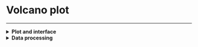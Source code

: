 Volcano plot
=======================
---
<details>
<summary><b> Plot and interface </b></summary>  

Plot used to visualise the differences in lipid composition between two sample groups. 
1. **Select data table.**  
Select the data to be used for comparison among the following: *Filtered data table*, *Class normalised data table*, *Total normalised data table*
2. **Select group column.**  
Select a column from the metadata table containing the groups to compare.  
3. **Select two groups to compare.**  
Select the groups to compare (2)  
4. **Download button.**  
Downloads to CSV the *Volcano table*.  

The datapoints, representing the individual lipid species, are coloured according to their lipid class to easily spot class-level differences.  
In volcano plots, data points situated on the top of the graph are more significant (low p-values) and those outside of the -1 to +1 range have large fold changes.  

<img src="./img/visualise_lips_volcano_plot_1.png" width="49%">
<img src="./img/visualise_lips_volcano_plot_2.png" width="49%">

</details>

<details>
<summary><b> Data processing </b></summary>

**Tables used:** {*Filtered data table*, *Class normalised data table*, *Total normalised data table*}, {*Z-scored data table*, *Z-scored class normalised data table*, *Z-scored total normalised data table*}, *Filtered feature table*.  
Samples of the two groups are selected and for each feature in the *Filtered feature table*, p-values and fold changes are calculated.  
  
The fold change is calculated from the selected data table (one of *Filtered data table*, *Class normalised data table*, *Total normalised data table*) using the median value of the second group divided by the median value of the first group, ignoring missing values. In case of groups containing only missing values: 
- Both groups contain only NAs, the fold change is set to 1 by default (low values in both groups).  
- First group contains only NAs (denominator), the fold change is set to slightly above the maximum fold change, i.e. 1.01 x max fold change (high value divided by low value).  
- Second group contains only NAs (numerator), the fold change is set to slighlty below the minimum fold change, i.e. 0.99 x min fold change (low value divided by high value).  
  
In the case of medians being 0:  
- Denominator median is 0, fold change becomes Inf. Inf is set to slightly above the maximum fold change, i.e. 1.01 x max fold change (high value divided by low value).  
- Nominator median is 0, fold change becomes 0. 0s are replaced to a value slighlty below the minimum fold change, i.e. 0.99 x min fold change (low value divided by high value).  
- Both nominator and denominator are 0, fold change becomes NA. These are set to 1.  

The p-value is calculated using a Wilcoxon test on the z-scored table (one of *Z-scored data table*, *Z-scored class normalised data table*, *Z-scored total normalised data table*) between group 1 and group 2 for a given feature. In case of groups containing only NAs:  
- Both groups contain only NAs, the p-value is by default set to 1 (low values in both groups).  
- One group contains only NAs, the p-value is set to slightly below the minimum p-value, i.e. 0.99 x min p-value (low values compared to high values).  

The p-value is then adjusted using the Benjamini-Hochberg procedure.  

The *Volcano table* is then produced by calculating the log2(fold change) to be displayed on the x-axis, and -log10(BH(p-value)) to be displayed on the y-axis.  

</details>

